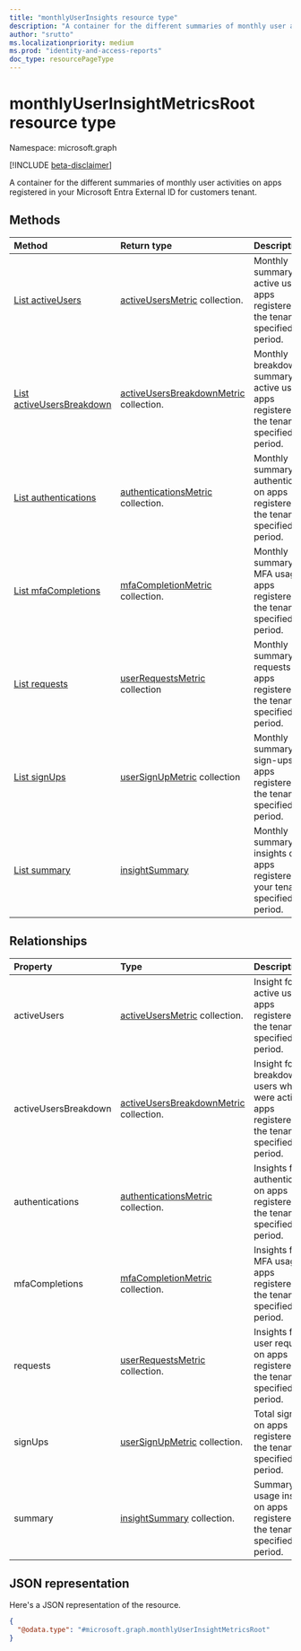 ```yaml
---
title: "monthlyUserInsights resource type"
description: "A container for the different summaries of monthly user activities on apps registered in the tenant."
author: "srutto"
ms.localizationpriority: medium
ms.prod: "identity-and-access-reports"
doc_type: resourcePageType
---
```


# monthlyUserInsightMetricsRoot resource type

Namespace: microsoft.graph

[!INCLUDE [beta-disclaimer](../../includes/beta-disclaimer.md)]

A container for the different summaries of monthly user activities on apps registered in your Microsoft Entra External ID for customers tenant.

## Methods
|Method|Return type|Description|
|:---|:---|:---|
|[List activeUsers](../api/monthlyuserinsightsmetricsroot-list-activeusers.md)|[activeUsersMetric](../resources/activeusersmetric.md) collection.|Monthly summary of active users on apps registered in the tenant for specified time period.|
|[List activeUsersBreakdown](../api/monthlyuserinsightmetricsroot-list-activeusersbreakdown.md)|[activeUsersBreakdownMetric](../resources/activeusersbreakdownmetric.md) collection.|Monthly breakdown summary of active users on apps registered in the tenant for specified time period.|
|[List authentications](../api/monthlyuserinsightmetricsroot-list-authentications.md)|[authenticationsMetric](../resources/authenticationsmetric.md) collection.|Monthly summary of authentications on apps registered in the tenant for specified time period.|
|[List mfaCompletions](../api/monthlyuserinsightmetricsroot-list-mfacompletions.md)|[mfaCompletionMetric](../resources/mfacompletionmetric.md) collection.|Monthly summary of MFA usage on apps registered in the tenant for specified time period.|
|[List requests](../api/monthlyuserinsightmetricsroot-list-requests.md)|[userRequestsMetric](../resources/userrequestsmetric.md) collection|Monthly summary of requests on apps registered in the tenant for specified time period.|
|[List signUps](../api/monthlyuserinsightmetricsroot-list-signups.md)|[userSignUpMetric](../resources/usersignupmetric.md) collection|Monthly summary of sign-ups on apps registered in the tenant for specified time period.|
|[List summary](../api/monthlyuserinsightmetricsroot-list-summary.md)|[insightSummary](../resources/insightsummary.md)|Monthly summary of all insights on apps registered in your tenant for specified time period.|


## Relationships
|Property|Type|Description|
|:---|:---|:---|
|activeUsers|[activeUsersMetric](../resources/activeusersmetric.md) collection.|Insight for active users on apps registered in the tenant for specified time period.|
|activeUsersBreakdown|[activeUsersBreakdownMetric](../resources/activeusersbreakdownmetric.md) collection.|Insight for the breakdown of users who were active on apps registered in the tenant for specified time period.|
|authentications|[authenticationsMetric](../resources/authenticationsmetric.md) collection.|Insights for authentications on apps registered in the tenant for specified time period.
|mfaCompletions|[mfaCompletionMetric](../resources/mfacompletionmetric.md) collection.|Insights for MFA usage on apps registered in the tenant for specified time period.|
|requests|[userRequestsMetric](../resources/userrequestsmetric.md) collection.| Insights for all user requests on apps registered in the tenant for specified time period.|
|signUps|[userSignUpMetric](../resources/usersignupmetric.md) collection.|Total sign-ups on apps registered in the tenant for specified time period.|
|summary|[insightSummary](../resources/insightsummary.md) collection.|Summary of all usage insights on apps registered in the tenant for specified time period.|

## JSON representation
Here's a JSON representation of the resource.
<!-- {
  "blockType": "resource",
  "keyProperty": "id",
  "@odata.type": "microsoft.graph.monthlyUserInsightMetricsRoot",
  "openType": false
}
-->
``` json
{
  "@odata.type": "#microsoft.graph.monthlyUserInsightMetricsRoot"
}
```

